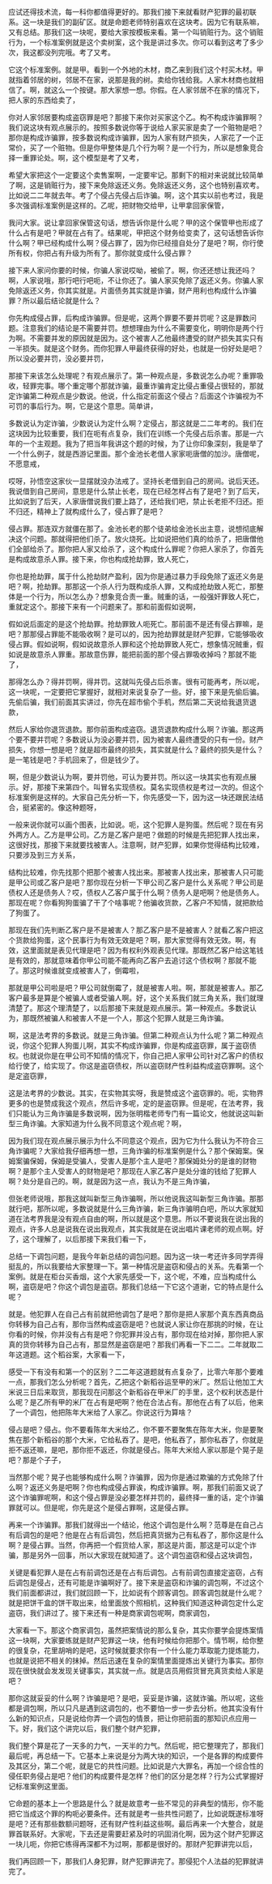 应试还得技术流，每一科你都值得更好的。那我们接下来就看财产犯罪的最初联系。这一块是我们的副矿区。就是命题老师特别喜欢在这块考。因为它有联系嘛，又有总结。那我们这一块呢，要给大家按模板来看。第一个叫销赃行为。这个销赃行为，一个标准案例就是这个卖树案，这个我是讲过多次。你可以看到这考了多少次，我这都没列完哦。考了又考。

它这个标准案例。就是甲。看到一个外地的木材，商乙来到我们这个村买木材。甲就指着邻居的树，邻居不在家，说那是我的树。卖给你钱给我。人家木材商也就相信了。啊，就这么一个按键。那大家想一想。你假。在人家邻居不在家的情况下，把人家的东西给卖了，

你对人家邻居要构成盗窃罪是吧？那接下来你对买家这个乙。构不构成诈骗罪啊？我们说这块有观点展示的。按照多数说你等于说给人家买家是卖了一个赃物是吧？那你是构成诈骗罪，按多数说构成诈骗罪，因为人家有财产损失，人家花了一个正常价，买了一个赃物。但是你甲整体是几个行为啊？是一个行为，所以是想象竞合择一重罪论处。啊，这个模型是考了又考，

希望大家把这个一定要这个卖售案啊，一定要牢记。那剩下的相对来说就比较简单了啊，这是销赃行为，接下来免除返还义务。免除返还义务，这个也特别喜欢考。比如说二二年就去年。考了个侵占先侵占后诈骗。啊，这个其实以前也考过，我是多次强调标准案例是这样的。乙呢，把财物交给甲，让甲拿回家保管，

我问大家。说让拿回家保管这句话，想告诉你是什么呢？甲的这个保管甲也形成了什么占有是吧？甲就在占有了。结果呢，甲把这个财务给变卖了，这句话想告诉你什么啊？甲已经构成什么啊？侵占罪了，因为你已经擅自处分了是吧？啊，你行使所有权，你把占有升级为所有了。那你就变成什么侵占罪？

接下来人家问你要的时候，你骗人家说哎呦，被偷了。啊，你还还想让我还吗？啊，人家说哦，那行吧行吧呃，不让你还了。骗人家买免除了返还义务。你骗人家免除返还义务，你其实就是。片面债务其实就是诈骗，财产用利也构成什么诈骗罪？所以最后结论就是什么？

你先构成侵占罪，后构成诈骗罪。但是呢，这两个罪要不要并罚呢？这是罪数问题。注意我们的结论是不需要并罚。想想理由为什么不需要变化，明明你是两个行为啊。不需要并发的原因就是因为。这个被害人乙他最终遭受的财产损失其实只有一半损失。就是这个财务。而你犯罪人甲最终获得的好处，也就是一份好处是吧？所以没必要并罚，没必要并罚，

那接下来该怎么处理呢？有观点展示了。第一种观点是，多数说怎么办呢？重罪吸收，轻罪完事。哪个重定哪个那就诈骗，最重诈骗肯定比侵占重侵占很轻的，那就定诈骗第二种观点是少数说。他说，什么指定前面这个侵占？后面这个诈骗视为不可罚的事后行为。啊，它是这个意思。简单讲，

多数说认为定诈骗，少数说认为定什么啊？定侵占，那这就是二二年考的。我们在这块因为比较重要，我们在呃有点复杂，我们在训练一个先侵占后杀害。那是一六年的一个主观题。我为了把当年我讲这个题的时候，为了让你印象深刻，我是举了一个什么例子，就是西游记里面。那个金池长老借人家家呃唐僧的加沙。唐僧呢，不愿意戒，

哎呀，孙悟空这家伙一显摆就没办法戒了。坚持长老借到自己的房间。说后天还。我说借到自己房间，意思是什么禁止长老，现在已经怎样占有了是吧？到了后天，比如说到了后天，人家唐僧说我们要上路了，还给我们吧，禁止长老拒不归还。拒不归还，精神上了就构成什么了，侵占罪了是吧？

侵占罪。那连双方就僵在那了。金池长老的那个徒弟给金池长出主意，说想彻底解决这个问题。那就得把他们杀了。放火烧死。比如说把他们真的给杀了，把唐僧他们全部给杀了。那你把人家又给杀了，这个构成什么罪呢？你把人家杀了，你首先是构成故意杀人罪。接下来，你也构成抢劫罪，致人死亡，

你也是抢劫罪，属于什么抢劫财产盈利，因为你是通过暴力手段免除了返还义务是吧？啊，抢劫罪。那那这一个杀人行为既构成杀人罪，又构成抢劫致人死亡，那整体是一个行为，所以怎么办？想象竞合责一重。贼重的话，一般强奸罪致人死亡，重就定这个。那接下来有一个问题来了。那和前面假如说啊，

假如说后面定的是这个抢劫罪。抢劫罪致人呃死亡。那前面不是还有侵占罪嘛，是吧？那那侵占罪能不能吸收啊？是可以的，因为抢劫罪就是财产犯罪，它能够吸收侵占罪。假如说啊，假如说故意杀人罪和这个抢劫罪致人死亡，想象情况贼重，假如说是故意杀人罪重。那故意伤罪，能把前面的那个侵占罪吸收掉吗？那就不能了，

那得怎么办？得并罚啊，得并罚。这就叫先侵占后杀害。很有可能再考，所以呢，这一块呢，一定要把它掌握好，就相对来说复杂了一些。好，接下来是先偷后骗。先偷后骗，我们前面其实讲过，你先在超市偷个手机，然后第二天说给我退货退款，

然后人家给你退货退款。那你前面构成盗窃。退货退款构成什么啊？诈骗。那这两个要不要并罚呢？多数说认为没必要并罚，因为被害人最终遭受的只有一份。财产损失，你想一想是吧？就是超市最终的损失，其实就是什么？最终的损失是什么？是一笔钱是吧？手机回来了，但是钱少了。

啊，但是少数说认为啊，要并罚他，可认为要并罚。所以这一块其实也有观点展示。好，那接下来第四个。叫冒名实现债权。莫名实现债权是考过一次的。但这个标准案例是这样的。大家自己先分析一下，你先感受一下，因为这一块还跟民法结合，挺紧密的。像这种题呀，

一般来说你就可以画个图表，比如说。呃，这个犯罪人是狗蛋。然后呢？现在有另外两方人。乙方是甲公司。乙方是乙客户是吧？做题的时候是先把犯罪人找出来，这很好找，那接下来就要找被害人。注意啊，财产犯罪，如果你觉得结构比较难，只要涉及到三方关系，

结构比较难，你先找那个把那个被害人找出来。那被害人找出来，那被害人只可能是甲公司或乙客户是吧？那你现在分析一下甲公司乙客户是什么关系呢？甲公司是债权人还是债务人？哎，债权人乙客户属于什么啊？债务人是吧啊？他是债务人。那现在呢？你看狗狗蛋骗了干了个啥事呢？他骗收货款，乙客户不知情，就把款给了狗蛋了。

那现在我们先判断乙客户是不是被害人？那乙客户是不是被害人？就看乙客户把这个货款给狗蛋，这个民事行为有效无效是吧？啊，那大家觉得有效无效。啊，有效，这里面就是表见代理是吧？因为有权利外观表见代理。那既然乙客户给这笔钱是有效的，那就意味着你甲公司能不能再向乙客户去追讨这个债权啊？那就不能了。那这时候谁就变成被害人了，倒霉啦，

那就是甲公司啦是吧？甲公司就倒霉了，就是被害人啦。啊，那就是被害人。那乙客户最多是算是个被骗人或者受骗人啊。好，这个关系我们就三角关系，我们就理清楚了。那这个理清楚了，以后那接下来就是观点展示。第一种观点。多数说认为，那既然被骗人和被害人不是一个人，那这个犯罪人就是三角诈骗。

啊，这是法考界的多数说。就是三角诈骗。但第二种观点认为什么呢？第二种观点说，你这个犯罪人狗蛋儿啊，其实不构成诈骗罪，你是构成盗窃罪，属于盗窃债权。也就说你是在甲公司不知情的情况下，你自己把人家甲公司针对乙客户的债权给行使了，给实现了。你这是盗窃债权，所以盗窃财产性利益构成盗窃罪啊。这个是定盗窃罪，

这是法考界的少数说。其实，在实物其实呀，我是赞成这个盗窃罪的。呃，实物界更多的也是赞成我这个观点，然后许多呢，定的是盗窃罪。但是呢，在法考界，我们只能认为三角诈骗是多数说啊，因为张明楷老师专门有一篇论文，他就说这叫新型三角诈骗。大家知道为什么我不同意这个观点呢？啊，

因为我们现在观点展示展示为什么不同意这个观点，因为它为什么我认为不符合三角诈骗呢？大家给我仔细再想一想，三角诈骗的标准案例是什么？那个保姆案。保姆案骗保姆，保姆是受骗人，受害人是那个主人是吧？那保姆处分的是谁的财物啊？是那个主人受害人的财物是吧？那现在人家乙客户是处分谁的钱给了犯罪人啊？处分是自己的。啊，就是因为这一点，我认为不是三角诈骗，

但张老师说哦，那我这就叫新型三角诈骗啊，所以他说我这叫新型三角诈骗。那那就行吧，那所以呢，多数说就是什么三角诈骗，新三角诈骗明白吧，所以大家就知道在法考界我是没有观点自由的啊，所以就是这个意思。所以不要说我在说出我的观点，许多人总是说我在说出我观点，其实我就是在说出唱片课老师的观点啊。好了，这个理解了，以后那接下来我们看一下，

总结一下调包问题，是我今年新总结的调包问题。因为这一块一考还许多同学弄得挺乱的，所以我要给大家整理一下。第一种情况是盗窃和侵占的关系。先看第一个案例。就是在柜台买香烟，这个大家先感受一下，这个呢，不难，应当构成什么啊，盗窃是吧？你这个调包是盗窃。那我们总结一下它这个道谢，它的特点是什么呢？

就是。他犯罪人在自己占有前就把他调包了是吧？那你是把人家那个真东西真商品你转移为自己占有，那你当然构成盗窃是吧？也就说人家让你在那挑的时候，在让你看的时候，你并没有占有是吧？你犯罪并没占有，那你现在给对掉，那你把人家真的货你转移为自己占有，那显然是盗窃是吧？那我们再看一下二二。二年就取二年这道题。这个稻谷案，大家看一下，

感受一下有没有和第一个的区别？二二年这道题就有点复杂了，比零六年那个要难一点，那我们怎么分析呢？首先，乙把这个新稻谷运至甲的米厂。然后让他加工大米说三日后来取货，那我现在问那这个新稻谷在甲米厂的手里，这个权利状态是什么呢？是乙所有甲的米厂在占有是吧啊？他在合法占有。那他在占有了以后，他来了一个调包，他把陈年大米给了人家乙。你说这行为算啥？

侵占是吧？侵占。你不要看陈年大米给乙，你不要不要聚焦在陈年大米，你是要聚焦在那个新稻谷的那个大米，它给私吞了。是吧，他私吞了，那你私吞了，你就是拒不返还嘛，是吧，那你拒不返还，你就是侵占。陈年大米给人家以那是个晃子是吧？那是个子子，

当然那个呢？晃子也能够构成什么啊？诈骗罪，因为你是通过欺骗的方式免除了什么啊？返还义务是吧啊？你也构成侵占罪诶，构成诈骗罪。啊，那我们前面又说了这个诈骗罪呢啊，和这个侵占罪是没必要怎样并罚的，最终择一重的话，定个诈骗罪就可以。但是呢，你先是这个是侵占罪啊，这是侵占罪。

再来一个诈骗罪。那我们就得出一个结论，他这个调包是什么啊？范尊是在自己占有后调包的是吧？他是在占有后调包，然后把真货据为己有私吞了，那你这是什么啊？是侵占罪。当然，你再把一个假货给人家，那这是片面，那这是可以定个诈骗，那是另外一回事，所以大家现在就知道了。这个调包盗窃和侵占这块调包，

关键是看犯罪人是在占有前调包还是在占有后调包。占有前调包直接定盗窃，占有后调包是侵占，还有可能是诈骗啊好了。接下来是盗窃和诈骗的调包啊，不过这个我们前面都讲过，我们就回顾一下，比如说有个顾客调包。顾客调包就是什么呢？就是把饼干盒的饼干取出来，给里面放个照相机，这种我们知道这种调包定什么定盗窃，我们讲过了。接下来还有一种是商家调包呢啊，商家调包，

大家看一下。那这个商家调包，虽然把案情说的那么复杂，其实你要学会提炼案情这一块啊，大家要练就是财产犯罪这一块，他有时候给你把那个。情节啊，给你整的很复杂，花里胡哨的是吧，这时候就要求你有一个什么能力萃取能力提炼能力，也就是说把不相关的抹掉。然后迅速在复杂的案情里面提炼出关键行为事实。那你现在很快就会发发现关键事实，其实就一点。就是店员用假货冒充真货卖给人家是吧？

那你这就妥妥的什么啊？诈骗是吧？是吧，妥妥是诈骗，这就诈骗。所以呢，这些都是调包啊，所以只凡是遇到这调包的，也不要怕一步一步去分析。他其实没有什么新的知识点，只是说给你弄一个调包的情景，把让你把前面的那知识点应用一下。好，我们这个讲完以后，我们整个财产犯罪，

我们整个算是花了一天多的力气，一天半的力气。然后呢，把它整理完了，那我们最后呢，再总结一下。它基本上来说是分为两大块的知识，一个是各罪的构成要件及其区分，第二个呢，就是它的共性问题。比如说是六大罪名，再加一个综合性的侵任职务侵占是吧？他们的构成要件是怎样？他们的区分是怎样？行为公式掌握好记标准案例这里面。

它命题的基本上一个思路是什么？就是故意考一些不常见的非典型的情形，你不能把它当成这个罪的构呃必要条件。还有就是考一些共性问题了，比如说既遂标准呀是吧？还有那些数额问题呀，还有财产性利益这些啊。最后再来一个大整合，就是罪首联系好。大家呢，下去还是需要赶紧及时的巩固消化啊，因为这个财产犯罪这一块儿呃，你把它练得再深都不为过啊，那都是很好的。那财产犯罪讲完以后，

我们再回顾一下，那我们人身犯罪，财产犯罪讲完了。那侵犯个人法益的犯罪就讲完了。
